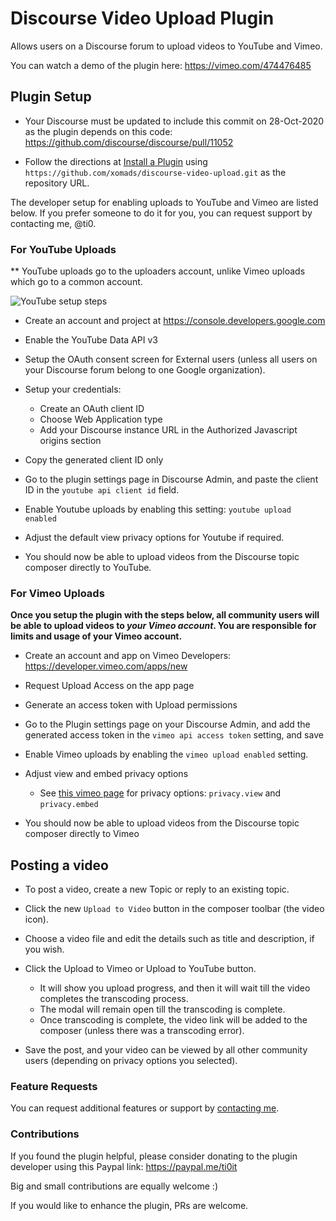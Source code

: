 # Discourse Video Upload Plugin

Allows users on a Discourse forum to upload videos to YouTube and Vimeo.

You can watch a demo of the plugin here:
https://vimeo.com/474476485

## Plugin Setup

- Your Discourse must be updated to include this commit on 28-Oct-2020 as the plugin depends on this code: https://github.com/discourse/discourse/pull/11052

- Follow the directions at [Install a Plugin](https://meta.discourse.org/t/install-a-plugin/19157) using `https://github.com/xomads/discourse-video-upload.git` as the repository URL.

The developer setup for enabling uploads to YouTube and Vimeo are listed below. If you prefer someone to do it for you, you can request support by contacting me, @ti0.

### For YouTube Uploads

** YouTube uploads go to the uploaders account, unlike Vimeo uploads which go to a common account.

![YouTube setup steps](https://d11a6trkgmumsb.cloudfront.net/original/3X/b/9/b9551db2408411188b8f8417efd3425184004117.png)

- Create an account and project at https://console.developers.google.com

- Enable the YouTube Data API v3

- Setup the OAuth consent screen for External users (unless all users on your Discourse forum belong to one Google organization).

- Setup your credentials:
  - Create an OAuth client ID
  - Choose Web Application type
  - Add your Discourse instance URL in the Authorized Javascript origins section 

- Copy the generated client ID only

- Go to the plugin settings page in Discourse Admin, and paste the client ID in the `youtube api client id` field. 

- Enable Youtube uploads by enabling this setting: `youtube upload enabled`

- Adjust the default view privacy options for Youtube if required.

- You should now be able to upload videos from the Discourse topic composer directly to YouTube.

### For Vimeo Uploads

**Once you setup the plugin with the steps below, <b>all community users will be able to upload videos to *your Vimeo account*.</b>
You are responsible for limits and usage of your Vimeo account.** 

- Create an account and app on Vimeo Developers:
https://developer.vimeo.com/apps/new

- Request Upload Access on the app page

- Generate an access token with Upload permissions

- Go to the Plugin settings page on your Discourse Admin, and add the generated access token in the `vimeo api access token` setting, and save

- Enable Vimeo uploads by enabling the `vimeo upload enabled` setting.

- Adjust view and embed privacy options 

  - See [this vimeo page](https://developer.vimeo.com/api/reference/videos#edit_video) for privacy options: `privacy.view` and `privacy.embed`

- You should now be able to upload videos from the Discourse topic composer directly to Vimeo

## Posting a video

- To post a video, create a new Topic or reply to an existing
 topic. 
 
- Click the new `Upload to Video` button in the composer toolbar (the video icon).

- Choose a video file and edit the details such as title and description, if you wish.
  
- Click the Upload to Vimeo or Upload to YouTube button. 
  - It will show you upload progress, and then it will wait till the video completes the transcoding process.
  - The modal will remain open till the transcoding is complete.
  - Once transcoding is complete, the video link will be added to the composer (unless there was a transcoding error).
  
- Save the post, and your video can be viewed by all other community users 
  (depending on privacy options you selected).
  
### Feature Requests

You can request additional features or support by [contacting me](https://meta.discourse.org/u/ti0/summary).  

### Contributions

If you found the plugin helpful, please consider donating to the plugin developer using this Paypal link:
https://paypal.me/ti0it

Big and small contributions are equally welcome :) 

If you would like to enhance the plugin, PRs are welcome.
